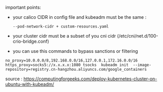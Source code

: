 important points:
  - your calico CIDR in config file and kubeadm must be the same :
        
        --pod-network-cidr + custom-resources.yaml
    
  - your cluster cidr must be a subset of you cni cidr (/etc/cni/net.d/100-crio-bridge.conf)
  
  - you can use this commands to  bypass sanctions or filtering
  ```
  no_proxy=10.0.0.0/8,192.168.0.0/16,127.0.0.1,172.16.0.0/16 https_proxy=socks5://x.x.x.x:1080 tsocks  kubeadm init  --image-repository=registry.cn-hangzhou.aliyuncs.com/google_containers
  ```


source :
https://computingforgeeks.com/deploy-kubernetes-cluster-on-ubuntu-with-kubeadm/
